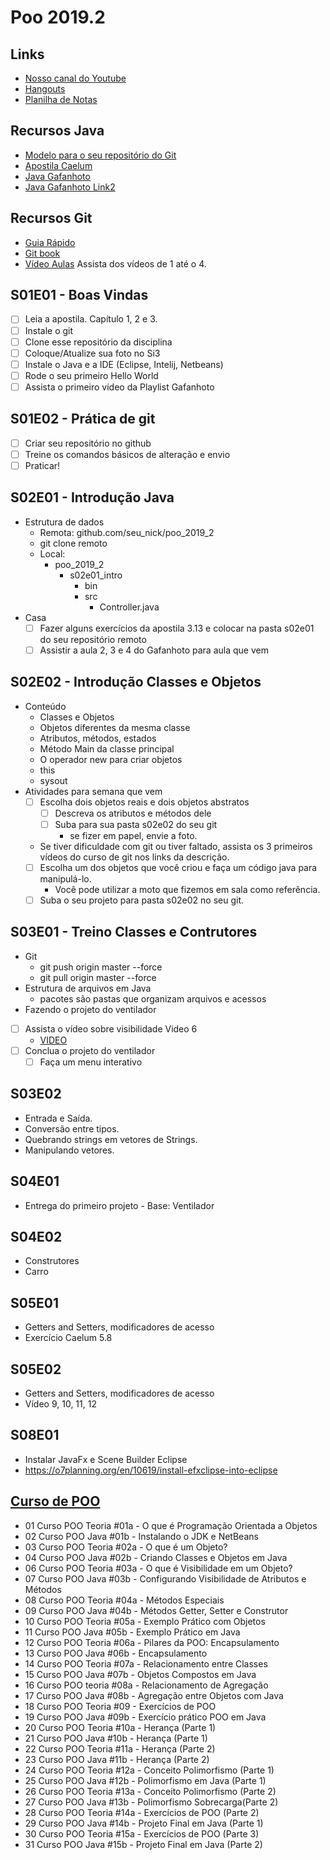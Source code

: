 # Poo 2019.2

## Links
- [Nosso canal do Youtube](https://www.youtube.com/watch?v=UIjJNcqg9pA&list=PLqwyjBSVOHRz424LLLdudcK3Y7JV8_w8h)
- [Hangouts](https://hangouts.google.com/group/NQ6XPZbRo6J9uHR68)
- [Planilha de Notas](https://docs.google.com/spreadsheets/d/1hoBR_HJw-QYHLuBLSUuKctvK8yhYp1Q944f34NQ8rog/edit#gid=0)

## Recursos Java
- [Modelo para o seu repositório do Git](https://github.com/senapk/exemplo_repositorio_disciplina)
- [Apostila Caelum](https://www.caelum.com.br/apostila-java-orientacao-objetos/)
- [Java Gafanhoto](https://www.youtube.com/playlist?list=PLHz_AreHm4dkqe2aR0tQK74m8SFe-aGsY)
- [Java Gafanhoto Link2](https://www.cursoemvideo.com/course/curso-de-poo-java/)

## Recursos Git
- [Guia Rápido](https://rogerdudler.github.io/git-guide/index.pt_BR.html)
- [Git book](https://pt.wikiversity.org/wiki/Git_B%C3%A1sico)
- [Vídeo Aulas]("https://www.youtube.com/playlist?list=PLInBAd9OZCzzHBJjLFZzRl6DgUmOeG3H0") Assista dos vídeos de 1 até o 4.

## S01E01 - Boas Vindas
- [ ] Leia a apostila. Capítulo 1, 2 e 3.
- [ ] Instale o git
- [ ] Clone esse repositório da disciplina
- [ ] Coloque/Atualize sua foto no Si3
- [ ] Instale o Java e a IDE (Eclipse, Intelij, Netbeans)
- [ ] Rode o seu primeiro Hello World
- [ ] Assista o primeiro vídeo da Playlist Gafanhoto

## S01E02 - Prática de git
- [ ] Criar seu repositório no github
- [ ] Treine os comandos básicos de alteração e envio
- [ ] Praticar!

## S02E01 - Introdução Java
- Estrutura de dados
    - Remota: github.com/seu_nick/poo_2019_2
    - git clone remoto
    - Local: 
        - poo_2019_2
            - s02e01_intro
                - bin
                - src
                    - Controller.java
- Casa
    - [ ] Fazer alguns exercícios da apostila 3.13 e colocar na pasta s02e01 do seu repositório remoto
    - [ ] Assistir a aula 2, 3 e 4 do Gafanhoto para aula que vem

## S02E02 - Introdução Classes e Objetos
- Conteúdo
    - Classes e Objetos
    - Objetos diferentes da mesma classe
    - Atributos, métodos, estados
    - Método Main da classe principal
    - O operador new para criar objetos
    - this
    - sysout
- Atividades para semana que vem
    - [ ] Escolha dois objetos reais e dois objetos abstratos
        - [ ] Descreva os atributos e métodos dele
        - [ ] Suba para sua pasta s02e02 do seu git
            - se fizer em papel, envie a foto.
    - Se tiver dificuldade com git ou tiver faltado, assista os 3 primeiros vídeos do curso de git nos links da descrição.
    - [ ] Escolha um dos objetos que você criou e faça um código java para manipulá-lo.
        - Você pode utilizar a moto que fizemos em sala como referência.
    - [ ] Suba o seu projeto para pasta s02e02 no seu git.

## S03E01 - Treino Classes e Contrutores
- Git
    - git push origin master --force
    - git pull origin master --force
- Estrutura de arquivos em Java
    - pacotes são pastas que organizam arquivos e acessos
- Fazendo o projeto do ventilador
- [ ] Assista o vídeo sobre visibilidade Video 6
    - [VIDEO](https://www.youtube.com/watch?v=jFI-qqitzwk&list=PLHz_AreHm4dkqe2aR0tQK74m8SFe-aGsY&index=6)
- [ ] Conclua o projeto do ventilador
    - [ ] Faça um menu interativo

## S03E02
- Entrada e Saída.
- Conversão entre tipos.
- Quebrando strings em vetores de Strings.
- Manipulando vetores.
  
## S04E01
- Entrega do primeiro projeto - Base: Ventilador

## S04E02
- Construtores
- Carro

## S05E01
- Getters and Setters, modificadores de acesso
- Exercício Caelum 5.8

## S05E02
- Getters and Setters, modificadores de acesso
- Vídeo 9, 10, 11, 12

## S08E01
- Instalar JavaFx e Scene Builder Eclipse
- https://o7planning.org/en/10619/install-efxclipse-into-eclipse

## [Curso de POO](https://www.youtube.com/playlist?list=PLHz_AreHm4dkqe2aR0tQK74m8SFe-aGsY)

- 01 Curso POO Teoria #01a - O que é Programação Orientada a Objetos
- 02 Curso POO Java   #01b - Instalando o JDK e NetBeans
- 03 Curso POO Teoria #02a - O que é um Objeto?
- 04 Curso POO Java   #02b - Criando Classes e Objetos em Java
- 06 Curso POO Teoria #03a - O que é Visibilidade em um Objeto?
- 07 Curso POO Java   #03b - Configurando Visibilidade de Atributos e Métodos
- 08 Curso POO Teoria #04a - Métodos Especiais
- 09 Curso POO Java   #04b - Métodos Getter, Setter e Construtor
- 10 Curso POO Teoria #05a - Exemplo Prático com Objetos
- 11 Curso POO Java   #05b - Exemplo Prático em Java
- 12 Curso POO Teoria #06a - Pilares da POO: Encapsulamento
- 13 Curso POO Java   #06b - Encapsulamento
- 14 Curso POO Teoria #07a - Relacionamento entre Classes
- 15 Curso POO Java   #07b - Objetos Compostos em Java
- 16 Curso POO teoria #08a - Relacionamento de Agregação
- 17 Curso POO Java   #08b - Agregação entre Objetos com Java
- 18 Curso POO Teoria #09  - Exercícios de POO
- 19 Curso POO Java   #09b - Exercício prático POO em Java
- 20 Curso POO Teoria #10a - Herança (Parte 1)
- 21 Curso POO Java   #10b - Herança (Parte 1)
- 22 Curso POO Teoria #11a - Herança (Parte 2)
- 23 Curso POO Java   #11b - Herança (Parte 2)
- 24 Curso POO Teoria #12a - Conceito Polimorfismo (Parte 1)
- 25 Curso POO Java   #12b - Polimorfismo em Java (Parte 1)
- 26 Curso POO Teoria #13a - Conceito Polimorfismo (Parte 2)
- 27 Curso POO Java   #13b - Polimorfismo Sobrecarga(Parte 2)
- 28 Curso POO Teoria #14a - Exercícios de POO (Parte 2)
- 29 Curso POO Java   #14b - Projeto Final em Java (Parte 1)
- 30 Curso POO Teoria #15a - Exercícios de POO (Parte 3)
- 31 Curso POO Java   #15b - Projeto Final em Java (Parte 2)
